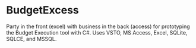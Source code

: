# BudgetExcess
Party in the front (excel) with business in the back (access) for prototyping the Budget Execution tool with C#.  Uses VSTO, MS Access, Excel, SQLite, SQLCE, and MSSQL. 
